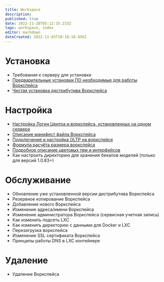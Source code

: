 ```yaml
---
title: Workspace
description: 
published: true
date: 2022-11-28T05:12:15.233Z
tags: workspace, index
editor: markdown
dateCreated: 2022-11-03T10:18:18.456Z
---
```


# Установка
- Требования к серверу для установки 
- [Предварительные установки ПО необходимые для работы Воркспейса](/ru/workspace/softInstal)
- [Чистая установка дистрибутива Воркспейса](/ru/workspace/cleaninstallation)
# Настройка

- [Настройка Логин Центра и воркспейса, установленных на одном сервере](/ru/workspace/config/configurarionLcWorkspace) 
- [Описание манифест файла Воркспейса](/ru/workspace/config/manifest)
- [Подключение и настройка OLTP на воркспейсе](/ru/workspace/config/oltp)
- [Формула расчёта размера воркспейса](/ru/workspace/config/wsSizeFormula)
- [Подробное описание цветовых тем и интерфейсов](/ru/workspace/config/colorScheme)
- Как настроить директорию для хранения бекапов моделей (только для версий 1.0.83+)
# Обслуживание
- Обновление уже установленной версии дистрибутива Воркспейса
- Резервное копирование Воркспейса
- Добавление нового Воркспейса
- Изменение адреса/имени Воркспейса
- Изменение администратора Воркспейса (сервисная учетная запись)
- Как изменить подсеть LXC   
- Как изменить директорию с данными для Docker и LXC
- Перезагрузка воркспейса
- Изменение SSL сертификата Воркспейса
- Принципы работы DNS в LXC контейнере
# Удаление
- Удаление Воркспейса
    